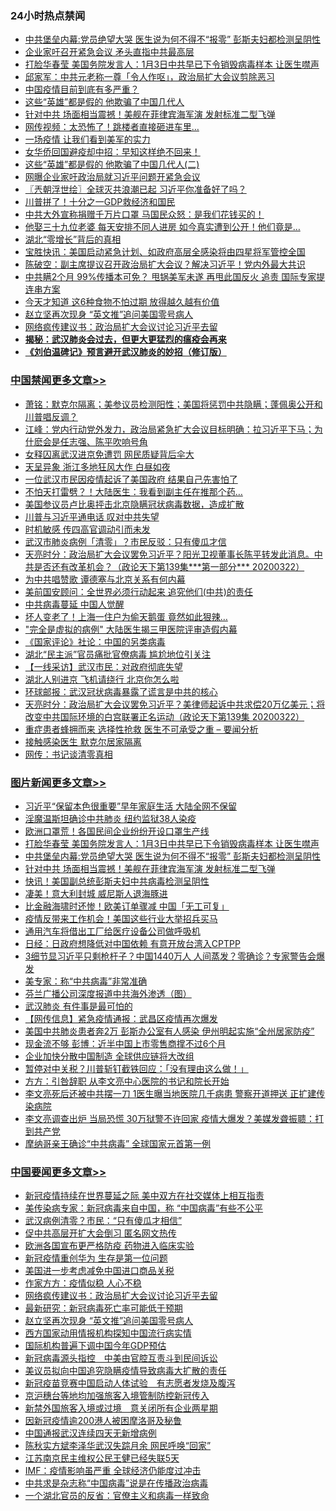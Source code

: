 <div class="catlist">
<h3>24小时热点禁闻</h3>
<ul>
<li><a href="https://github.com/fqnews/bnews/blob/master/topimagenews/20200322/1298247.md">中共堡垒内幕:党员绝望大哭 医生说为何不得不“报零” 彭斯夫妇都检测呈阴性</a></li>
<li><a href="https://github.com/fqnews/bnews/blob/master/cbnews/20200322/1298226.md">企业家吁召开紧急会议 矛头直指中共最高层</a></li>
<li><a href="https://github.com/fqnews/bnews/blob/master/topimagenews/20200322/1298376.md">打脸华春莹 美国务院发言人：1月3日中共早已下令销毁病毒样本 让医生噤声</a></li>
<li><a href="https://github.com/fqnews/bnews/blob/master/bannedvideo/20200322/1298367.md">邱家军：中共元老称一尊「令人作呕」，政治局扩大会议剪除恶习 </a></li>
<li><a href="https://github.com/fqnews/bnews/blob/master/comments/20200322/1298356.md">中国疫情目前到底有多严重？</a></li>
<li><a href="https://github.com/fqnews/bnews/blob/master/cnnews/20200322/1298241.md">这些“英雄”都是假的 他欺骗了中国几代人</a></li>
<li><a href="https://github.com/fqnews/bnews/blob/master/topimagenews/20200322/1298236.md">针对中共 场面相当震撼！美舰在菲律宾海军演 发射标准二型飞弹</a></li>
<li><a href="https://github.com/fqnews/bnews/blob/master/cbnews/20200322/1298202.md">网传视频：太恐怖了！跳楼者直接砸进车里…</a></li>
<li><a href="https://github.com/fqnews/bnews/blob/master/comments/20200322/1298239.md">一场疫情 让我们看到美军的实力</a></li>
<li><a href="https://github.com/fqnews/bnews/blob/master/cbnews/20200323/1298441.md">女华侨回国避疫却中招：早知这样绝不回来！</a></li>
<li><a href="https://github.com/fqnews/bnews/blob/master/cnnews/20200322/1298280.md">这些“英雄”都是假的 他欺骗了中国几代人(二)</a></li>
<li><a href="https://github.com/fqnews/bnews/blob/master/comments/20200322/1298219.md">网曝企业家吁政治局就习近平问题开紧急会议</a></li>
<li><a href="https://github.com/fqnews/bnews/blob/master/ssgc/20200323/1298505.md">〖兲朝浮世绘〗全球灭共浪潮已起 习近平你准备好了吗？</a></li>
<li><a href="https://github.com/fqnews/bnews/blob/master/cnnews/20200322/1298313.md">川普拼了！十分之一GDP救经济和国民</a></li>
<li><a href="https://github.com/fqnews/bnews/blob/master/cnnews/20200322/1298361.md">中共大外宣称捐赠千万片口罩 马国民众怒：是我们花钱买的！</a></li>
<li><a href="https://github.com/fqnews/bnews/blob/master/funmedia/20200323/1298519.md">他娶三十九位老婆 每天安排不同人进房 如今真实遭到公开！他们竟是…</a></li>
<li><a href="https://github.com/fqnews/bnews/blob/master/renquan/20200322/1298275.md">湖北“零增长”背后的真相</a></li>
<li><a href="https://github.com/fqnews/bnews/blob/master/bannedvideo/20200323/1298461.md">宝胜快讯：美国启动紧急计划、如政府高层全感染将由四星将军管控全国</a></li>
<li><a href="https://github.com/fqnews/bnews/blob/master/cbnews/20200323/1298509.md">陈破空：副主席提议召开政治局扩大会议？解决习近平！党内外最大共识 </a></li>
<li><a href="https://github.com/fqnews/bnews/blob/master/cbnews/20200322/1298413.md">中共瞒2个月 99%传播本可免？ 甩锅美军未遂 再甩此国反火 追责 国际专家提连串方案</a></li>
<li><a href="https://github.com/fqnews/bnews/blob/master/lifebaike/20200322/1298269.md">今天才知道 这6种食物不怕过期 放得越久越有价值</a></li>
<li><a href="https://github.com/fqnews/bnews/blob/master/headline/20200323/1298464.md">赵立坚再次现身 “英文推”追问美国零号病人</a></li>
<li><a href="https://github.com/fqnews/bnews/blob/master/headline/20200323/1298466.md">网络疯传建议书：政治局扩大会议讨论习近平去留</a></li>
<li><b><a href="https://github.com/fqnews/bnews/blob/master/comments/20200211/1275071.md" target="_blank">揭秘：武汉肺炎会过去，但更大更猛烈的瘟疫会再来</a></b></li>
<li><b><a href="https://github.com/fqnews/bnews/blob/master/comments/20200207/1272816.md" target="_blank">《刘伯温碑记》预言避开武汉肺炎的妙招（修订版）</a></b></li>
</ul>
</div>

<div class="catlist">
<h3><a href="https://github.com/fqnews/bnews/blob/master/cbnews/" target="_blank">中国禁闻</a><span><a href="https://github.com/fqnews/bnews/blob/master/cbnews/" target="_blank" rel="nofollow">更多文章>></a></span></h3>
<ul>
<li><a href="https://github.com/fqnews/bnews/blob/master/cbnews/20200323/1298739.md" target="_blank">萧铭：默克尔隔离；美参议员检测阳性；美国将惩罚中共隐瞒；蓬佩奥公开和川普唱反调？</a></li>
<li><a href="https://github.com/fqnews/bnews/blob/master/cbnews/20200323/1298732.md" target="_blank">江峰：党内行动党外发力，政治局紧急扩大会议目标明确：拉习近平下马；为什麽会是任志强、陈平吹响号角</a></li>
<li><a href="https://github.com/fqnews/bnews/blob/master/cbnews/20200323/1298724.md" target="_blank">女释囚离武汉进京免遭罚 网民质疑背后伞大</a></li>
<li><a href="https://github.com/fqnews/bnews/blob/master/cbnews/20200323/1298723.md" target="_blank">天呈异象 浙江多地狂风大作 白昼如夜</a></li>
<li><a href="https://github.com/fqnews/bnews/blob/master/cbnews/20200323/1298722.md" target="_blank">一位武汉市民因疫情起诉了美国政府 结果自己先害怕了</a></li>
<li><a href="https://github.com/fqnews/bnews/blob/master/cbnews/20200323/1298721.md" target="_blank">不怕天打雷劈？！大陆医生：我看到副主任在推那个药&#8230;</a></li>
<li><a href="https://github.com/fqnews/bnews/blob/master/cbnews/20200323/1298681.md" target="_blank">美国参议员卢比奥抨击北京隐瞒冠状病毒数据，造成扩散</a></li>
<li><a href="https://github.com/fqnews/bnews/blob/master/cbnews/20200323/1298660.md" target="_blank">川普与习近平通电话 叹对中共失望</a></li>
<li><a href="https://github.com/fqnews/bnews/blob/master/cbnews/20200323/1298659.md" target="_blank">时机敏感 传四高官调动引而未发</a></li>
<li><a href="https://github.com/fqnews/bnews/blob/master/cbnews/20200323/1298658.md" target="_blank">武汉市肺炎病例「清零」？市民反驳：只有傻瓜才信</a></li>
<li><a href="https://github.com/fqnews/bnews/blob/master/cbnews/20200323/1298628.md" target="_blank">天亮时分：政治局扩大会议罢免习近平？阳光卫视董事长陈平转发此消息。中共是否还有改革机会？（政论天下第139集***第一部分*** 20200322）</a></li>
<li><a href="https://github.com/fqnews/bnews/blob/master/cbnews/20200323/1298620.md" target="_blank">为中共唱赞歌 谭德塞与北京关系有何内幕</a></li>
<li><a href="https://github.com/fqnews/bnews/blob/master/cbnews/20200323/1298619.md" target="_blank">美前国安顾问：全世界必须行动起来 追究他们(中共)的责任</a></li>
<li><a href="https://github.com/fqnews/bnews/blob/master/cbnews/20200323/1298609.md" target="_blank">中共病毒蔓延 中国人觉醒</a></li>
<li><a href="https://github.com/fqnews/bnews/blob/master/cbnews/20200323/1298608.md" target="_blank">坏人变老了！上海一住户为偷天鹅蛋 竟然如此狠辣…</a></li>
<li><a href="https://github.com/fqnews/bnews/blob/master/cbnews/20200323/1298607.md" target="_blank">&quot;完全是虚拟的病例&quot; 大陆医生揭三甲医院评审造假内幕</a></li>
<li><a href="https://github.com/fqnews/bnews/blob/master/cbnews/20200323/1298577.md" target="_blank">《国家评论》社论：中国的另类病毒</a></li>
<li><a href="https://github.com/fqnews/bnews/blob/master/cbnews/20200323/1298566.md" target="_blank">湖北“民主派”官员痛批官僚病毒 尴尬地位引关注</a></li>
<li><a href="https://github.com/fqnews/bnews/blob/master/cbnews/20200323/1298565.md" target="_blank">【一线采访】武汉市民：对政府彻底失望</a></li>
<li><a href="https://github.com/fqnews/bnews/blob/master/cbnews/20200323/1298562.md" target="_blank">湖北人别进京  飞机请绕行 北京你怎么啦</a></li>
<li><a href="https://github.com/fqnews/bnews/blob/master/cbnews/20200323/1298552.md" target="_blank">环球邮报：武汉冠状病毒暴露了谎言是中共的核心</a></li>
<li><a href="https://github.com/fqnews/bnews/blob/master/cbnews/20200323/1298544.md" target="_blank">天亮时分：政治局扩大会议罢免习近平？美律师起诉中共求偿20万亿美元；将改变中共国际环境的白宫联署正名运动（政论天下第139集 20200322）</a></li>
<li><a href="https://github.com/fqnews/bnews/blob/master/cbnews/20200323/1298533.md" target="_blank">重症患者蜂拥而来 选择性抢救 医生不可承受之重 &#8211; 要闻分析</a></li>
<li><a href="https://github.com/fqnews/bnews/blob/master/cbnews/20200323/1298532.md" target="_blank">接触感染医生 默克尔居家隔离</a></li>
<li><a href="https://github.com/fqnews/bnews/blob/master/cbnews/20200323/1298530.md" target="_blank">网传：书记谈清零真相</a></li>

</ul>
</div>
<div class="catlist">
<h3><a href="https://github.com/fqnews/bnews/blob/master/topimagenews/" target="_blank">图片新闻</a><span><a href="https://github.com/fqnews/bnews/blob/master/topimagenews/" target="_blank" rel="nofollow">更多文章>></a></span></h3>
<ul>
<li><a href="https://github.com/fqnews/bnews/blob/master/topimagenews/20200323/1298686.md" target="_blank">习近平“保留本色很重要”早年家庭生活 大陆全网不保留</a></li>
<li><a href="https://github.com/fqnews/bnews/blob/master/topimagenews/20200323/1298657.md" target="_blank">淫魔温斯坦确诊中共肺炎 纽约监狱38人染疫</a></li>
<li><a href="https://github.com/fqnews/bnews/blob/master/topimagenews/20200322/1298400.md" target="_blank">欧洲口罩荒！各国民间企业纷纷开设口罩生产线</a></li>
<li><a href="https://github.com/fqnews/bnews/blob/master/topimagenews/20200322/1298376.md" target="_blank">打脸华春莹 美国务院发言人：1月3日中共早已下令销毁病毒样本 让医生噤声</a></li>
<li><a href="https://github.com/fqnews/bnews/blob/master/topimagenews/20200322/1298247.md" target="_blank">中共堡垒内幕:党员绝望大哭 医生说为何不得不“报零” 彭斯夫妇都检测呈阴性</a></li>
<li><a href="https://github.com/fqnews/bnews/blob/master/topimagenews/20200322/1298236.md" target="_blank">针对中共 场面相当震撼！美舰在菲律宾海军演 发射标准二型飞弹</a></li>
<li><a href="https://github.com/fqnews/bnews/blob/master/topimagenews/20200322/1298145.md" target="_blank">快讯！美国副总统彭斯夫妇中共病毒检测呈阴性</a></li>
<li><a href="https://github.com/fqnews/bnews/blob/master/topimagenews/20200322/1298052.md" target="_blank">凄美！意大利封城 威尼斯人退海豚进</a></li>
<li><a href="https://github.com/fqnews/bnews/blob/master/topimagenews/20200322/1298011.md" target="_blank">比金融海啸时还惨！欧美订单骤减 中国「无工可复」</a></li>
<li><a href="https://github.com/fqnews/bnews/blob/master/topimagenews/20200322/1297908.md" target="_blank">疫情反带来工作机会！美国这些行业大举招兵买马</a></li>
<li><a href="https://github.com/fqnews/bnews/blob/master/topimagenews/20200321/1297882.md" target="_blank">通用汽车将借出工厂给医疗设备公司做呼吸机</a></li>
<li><a href="https://github.com/fqnews/bnews/blob/master/topimagenews/20200321/1297881.md" target="_blank">日经：日政府想降低对中国依赖 有意开放台湾入CPTPP</a></li>
<li><a href="https://github.com/fqnews/bnews/blob/master/topimagenews/20200321/1297836.md" target="_blank">3细节显习近平只剩枪杆子？中国1440万人 人间蒸发？零确诊？专家警告会爆发</a></li>
<li><a href="https://github.com/fqnews/bnews/blob/master/comments/20200321/1297635.md" target="_blank">美专家：称“中共病毒”非常准确</a></li>
<li><a href="https://github.com/fqnews/bnews/blob/master/comments/20200321/1297805.md" target="_blank">芬兰广播公司深度报道中共海外渗透（图）</a></li>
<li><a href="https://github.com/fqnews/bnews/blob/master/topimagenews/20200321/1297791.md" target="_blank">武汉肺炎 有件事是最可怕的</a></li>
<li><a href="https://github.com/fqnews/bnews/blob/master/topimagenews/20200321/1297747.md" target="_blank">【网传信息】紧急疫情通报：武昌区疫情再次爆发</a></li>
<li><a href="https://github.com/fqnews/bnews/blob/master/topimagenews/20200321/1297545.md" target="_blank">美国中共肺炎患者奔2万 彭斯办公室有人感染 伊州明起实施“全州居家防疫”</a></li>
<li><a href="https://github.com/fqnews/bnews/blob/master/topimagenews/20200321/1297345.md" target="_blank">现金流不够 彭博：近半中国上市零售商撑不过6个月</a></li>
<li><a href="https://github.com/fqnews/bnews/blob/master/topimagenews/20200321/1297344.md" target="_blank">企业加快分散中国制造 全球供应链将大改组</a></li>
<li><a href="https://github.com/fqnews/bnews/blob/master/topimagenews/20200321/1297337.md" target="_blank">暂停对中关税？川普斩钉截铁回应：「没有理由这么做！」</a></li>
<li><a href="https://github.com/fqnews/bnews/blob/master/topimagenews/20200320/1297317.md" target="_blank">方方：引咎辞职 从李文亮中心医院的书记和院长开始</a></li>
<li><a href="https://github.com/fqnews/bnews/blob/master/topimagenews/20200320/1297316.md" target="_blank">李文亮死后还被中共摆一刀 1医生曝当地医院几千病患 警察开道押送 正扩建传染病院</a></li>
<li><a href="https://github.com/fqnews/bnews/blob/master/topimagenews/20200320/1297157.md" target="_blank">李文亮调查出炉 当局恐慌 30万狱警不许回家 疫情大爆发？美媒发聋振聩：打到共产党</a></li>
<li><a href="https://github.com/fqnews/bnews/blob/master/topimagenews/20200320/1297144.md" target="_blank">摩纳哥亲王确诊“中共病毒” 全球国家元首第一例</a></li>

</ul>
</div>
<div class="catlist">
<h3><a href="https://github.com/fqnews/bnews/blob/master/headline/" target="_blank">中国要闻</a><span><a href="https://github.com/fqnews/bnews/blob/master/headline/" target="_blank" rel="nofollow">更多文章>></a></span></h3>
<ul>
<li><a href="https://github.com/fqnews/bnews/blob/master/headline/20200323/1298700.md" target="_blank">新冠疫情持续在世界蔓延之际 美中双方在社交媒体上相互指责</a></li>
<li><a href="https://github.com/fqnews/bnews/blob/master/headline/20200323/1298548.md" target="_blank">美传染病专家：新冠病毒来自中国，称 “中国病毒”有些不公平</a></li>
<li><a href="https://github.com/fqnews/bnews/blob/master/headline/20200323/1298540.md" target="_blank">武汉病例清零？市民：“只有傻瓜才相信”</a></li>
<li><a href="https://github.com/fqnews/bnews/blob/master/headline/20200323/1298539.md" target="_blank">促中共高层开扩大会倒习 匿名网文热传</a></li>
<li><a href="https://github.com/fqnews/bnews/blob/master/headline/20200323/1298500.md" target="_blank">欧洲各国宣布更严格防疫 药物进入临床实验</a></li>
<li><a href="https://github.com/fqnews/bnews/blob/master/headline/20200323/1298485.md" target="_blank">新冠疫情重创华为 生存是第一位问题</a></li>
<li><a href="https://github.com/fqnews/bnews/blob/master/headline/20200323/1298480.md" target="_blank">美国进一步考虑减免中国进口商品关税</a></li>
<li><a href="https://github.com/fqnews/bnews/blob/master/headline/20200323/1298467.md" target="_blank">作家方方：疫情似稳 人心不稳</a></li>
<li><a href="https://github.com/fqnews/bnews/blob/master/headline/20200323/1298466.md" target="_blank">网络疯传建议书：政治局扩大会议讨论习近平去留</a></li>
<li><a href="https://github.com/fqnews/bnews/blob/master/headline/20200323/1298465.md" target="_blank">最新研究：新冠病毒死亡率可能低于预期</a></li>
<li><a href="https://github.com/fqnews/bnews/blob/master/headline/20200323/1298464.md" target="_blank">赵立坚再次现身 “英文推”追问美国零号病人</a></li>
<li><a href="https://github.com/fqnews/bnews/blob/master/headline/20200323/1298435.md" target="_blank">西方国家动用情报机构探知中国流行病实情</a></li>
<li><a href="https://github.com/fqnews/bnews/blob/master/headline/20200323/1298434.md" target="_blank">国际机构普遍下调中国今年GDP预估</a></li>
<li><a href="https://github.com/fqnews/bnews/blob/master/headline/20200322/1298390.md" target="_blank">新冠病毒源头指控　中美由官腔互责斗到民间诉讼</a></li>
<li><a href="https://github.com/fqnews/bnews/blob/master/headline/20200322/1298389.md" target="_blank">美议员拟向中国追究隐瞒疫情导致病毒大扩散的责任</a></li>
<li><a href="https://github.com/fqnews/bnews/blob/master/headline/20200322/1298388.md" target="_blank">新冠疫苗竞赛中国启动人体试验　有志愿者发烧及腹泻</a></li>
<li><a href="https://github.com/fqnews/bnews/blob/master/headline/20200322/1298387.md" target="_blank">京沪穗台等地均加强旅客入境管制防控新冠传入</a></li>
<li><a href="https://github.com/fqnews/bnews/blob/master/headline/20200322/1298386.md" target="_blank">新禁外国旅客入境或过境　意关闭所有企业两星期</a></li>
<li><a href="https://github.com/fqnews/bnews/blob/master/headline/20200322/1298385.md" target="_blank">因新冠疫情逾200港人被困摩洛哥及秘鲁</a></li>
<li><a href="https://github.com/fqnews/bnews/blob/master/headline/20200322/1298325.md" target="_blank">中国通报武汉连续四天无新增病例</a></li>
<li><a href="https://github.com/fqnews/bnews/blob/master/headline/20200322/1297983.md" target="_blank">陈秋实方斌李泽华武汉失踪月余 网民呼唤“回家”</a></li>
<li><a href="https://github.com/fqnews/bnews/blob/master/headline/20200322/1297982.md" target="_blank">江苏南京民主维权公民王健已经失联5天</a></li>
<li><a href="https://github.com/fqnews/bnews/blob/master/headline/20200322/1297981.md" target="_blank">IMF：疫情影响虽严重 全球经济仍能度过冲击</a></li>
<li><a href="https://github.com/fqnews/bnews/blob/master/headline/20200322/1297980.md" target="_blank">中共求是杂志称“中国病毒”说是在传播政治病毒</a></li>
<li><a href="https://github.com/fqnews/bnews/blob/master/headline/20200322/1297919.md" target="_blank">一个湖北官员的反省：官僚主义和病毒一样致命</a></li>

</ul>
</div>